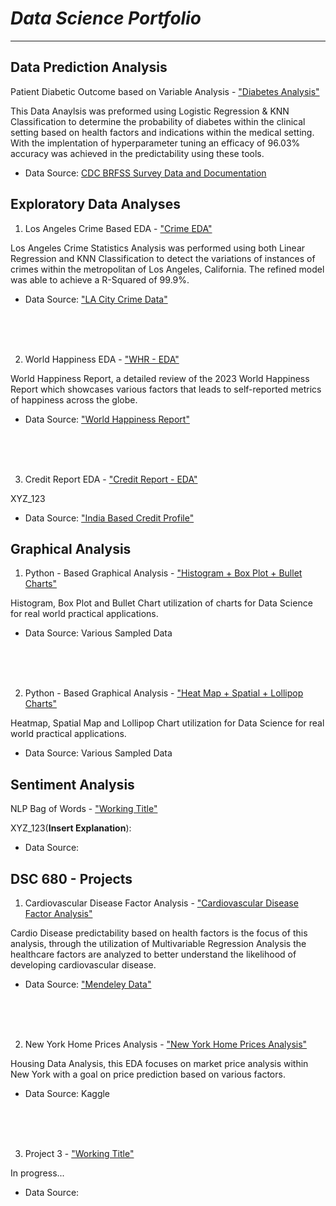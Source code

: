 # _Data Science Portfolio_

___


## **Data Prediction Analysis**

Patient Diabetic Outcome based on Variable Analysis - ["Diabetes Analysis"](https://github.com/CarlosCano1/Diabetes_Analysis/)

This Data Anaylsis was preformed using Logistic Regression & KNN Classification to determine the probability of diabetes within the clinical setting based on health factors and indications within the medical setting. With the implentation of hyperparameter tuning an efficacy of 96.03% accuracy was achieved in the predictability using these tools.

* Data Source: [CDC BRFSS Survey Data and Documentation](https://www.cdc.gov/brfss/annual_data/annual_data.htm)



##
##





## **Exploratory Data Analyses**

1. Los Angeles Crime Based EDA - ["Crime EDA"](https://github.com/CarlosCano1/Crime_EDA)


Los Angeles Crime Statistics Analysis was performed using both Linear Regression and KNN Classification to detect the variations of instances of crimes within the metropolitan of Los Angeles, California. The refined model was able to achieve a R-Squared of 99.9%.


* Data Source: ["LA City Crime Data"](https://data.lacity.org/Public-Safety/Crime-Data-from-2020-to-Present/2nrs-mtv8/data_preview)



<br />
<br />
<br />


2. World Happiness EDA - ["WHR - EDA"](https://github.com/CarlosCano1/2023-World_Happiness_Report)


World Happiness Report, a detailed review of the 2023 World Happiness Report which showcases various factors that leads to self-reported metrics of happiness across the globe.

* Data Source: ["World Happiness Report"](https://worldhappiness.report/data/)





<br />
<br />
<br />


3. Credit Report EDA - ["Credit Report - EDA"](https://github.com/CarlosCano1/Credit_Report_EDA)

XYZ_123

* Data Source: ["India Based Credit Profile"](https://www.kaggle.com/datasets/yashkmd/credit-profile-two-wheeler-loan-dataset)

##
##  





## **Graphical Analysis**


1. Python - Based Graphical Analysis - ["Histogram + Box Plot + Bullet Charts"](https://github.com/CarlosCano1/Python-Graphical_Analysis-1)

Histogram, Box Plot and Bullet Chart utilization of charts for Data Science for real world practical applications. 


* Data Source: Various Sampled Data


<br />
<br />
<br />


2. Python - Based Graphical Analysis - ["Heat Map + Spatial + Lollipop Charts"](https://github.com/CarlosCano1/Python-Graphical_Analysis-2)

Heatmap, Spatial Map and Lollipop Chart utilization for Data Science for real world practical applications. 

* Data Source: Various Sampled Data


##
## 





## **Sentiment Analysis**


NLP Bag of Words - ["Working Title"](https://github.com/CarlosCano1/Bag_of_Words)


XYZ_123(**Insert Explanation**):


* Data Source:
##
## 




## **DSC 680 - Projects**


1. Cardiovascular Disease Factor Analysis - ["Cardiovascular Disease Factor Analysis"](https://github.com/CarlosCano1/)

Cardio Disease predictability based on health factors is the focus of this analysis, through the utilization of Multivariable Regression Analysis the healthcare factors are analyzed to better understand the likelihood of developing cardiovascular disease.


* Data Source: ["Mendeley Data"](https://data.mendeley.com/datasets/dzz48mvjht/1)


<br />
<br />
<br />


2. New York Home Prices Analysis - ["New York Home Prices Analysis"](https://github.com/CarlosCano1/)

Housing Data Analysis, this EDA focuses on market price analysis within New York with a goal on price prediction based on various factors.

* Data Source: Kaggle

<br />
<br />
<br />


3. Project 3 - ["Working Title"](https://github.com/CarlosCano1/)

In progress...


* Data Source:
##
## 
